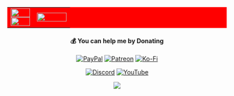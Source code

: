 

<table width="100%" style="background-color:#F00">
 <tr>
  <td width="42%">
   <img width="100%" src="https://github-readme-streak-stats.herokuapp.com/?user=Miftachul-Huda&theme=dracula&hide_border=true" />
   <img width="100%" src="https://github-readme-stats.vercel.app/api/top-langs/?username=Miftachul-Huda&theme=dracula&show_icons=true&hide_border=true&layout=compact" />
  </td>
  <td width="58%">
   <img width="100%" src="https://github-readme-stats.vercel.app/api?username=Miftachul-Huda&theme=dracula&show_icons=true&hide_border=true&count_private=true&show=reviews,discussions_started,discussions_answered,prs_merged,prs_merged_percentage" />
  </td>
 </tr>
</table>

<span align="center">
 
#### 💰 You can help me by Donating
[![PayPal](https://img.shields.io/badge/PayPal-00457C?style=for-the-badge&logo=paypal&logoColor=white)](https://paypal.me/@manjadev) [![Patreon](https://img.shields.io/badge/Patreon-F96854?style=for-the-badge&logo=patreon&logoColor=white)](https://patreon.com/ManjaStudio) [![Ko-Fi](https://img.shields.io/badge/Ko--fi-F16061?style=for-the-badge&logo=ko-fi&logoColor=white)](https://ko-fi.com/manja_studio) 

[![Discord](https://img.shields.io/badge/Discord-%237289DA.svg?logo=discord&logoColor=white)](https://discord.gg/bUwwBKPzN5) [![YouTube](https://img.shields.io/badge/YouTube-%23FF0000.svg?logo=YouTube&logoColor=white)](https://youtube.com/@manja.studio) 

[![](https://visitcount.itsvg.in/api?id=Miftachul-Huda&icon=0&color=0)](https://visitcount.itsvg.in)
</span>
